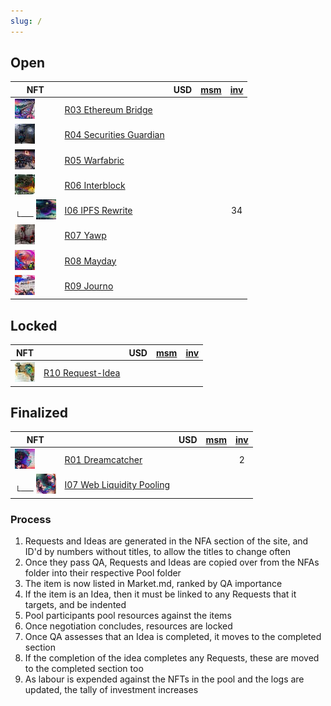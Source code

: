 ```yaml
---
slug: /
---
```


## Open

| NFT                        |                                           | USD | [msm] | [inv] |
| -------------------------- | ----------------------------------------- | :-: | :---: | :---: |
| ![](/nfts/R03.ico.png)     | [R03 Ethereum Bridge](./Requests/R03)     |     |       |       |
| ![](/nfts/R04.ico.png)     | [R04 Securities Guardian](./Requests/R04) |     |       |       |
| ![](/nfts/R05.ico.png)     | [R05 Warfabric](./Requests/R05)           |     |       |       |
| ![](/nfts/R06.ico.png)     | [R06 Interblock](./Requests/R06)          |     |       |       |
| └── ![](/nfts/I06.ico.png) | [I06 IPFS Rewrite](./Ideas/I06)           |     |       |  34   |
| ![](/nfts/R07.ico.png)     | [R07 Yawp](./Requests/R07)                |     |       |       |
| ![](/nfts/R08.ico.png)     | [R08 Mayday](./Requests/R08)              |     |       |       |
| ![](/nfts/R09.ico.png)     | [R09 Journo](./Requests/R09)              |     |       |       |

## Locked

| NFT                    |                                    | USD | [msm] | [inv] |
| ---------------------- | ---------------------------------- | :-: | :---: | :---: |
| ![](/nfts/R10.ico.png) | [R10 Request-Idea](./Requests/R10) |     |       |       |

## Finalized

| NFT                        |                                          | USD | [msm] | [inv] |
| -------------------------- | ---------------------------------------- | :-: | :---: | :---: |
| ![](/nfts/R01.ico.png)     | [R01 Dreamcatcher](./Requests/R01)       |     |       |   2   |
| └── ![](/nfts/I07.ico.png) | [I07 Web Liquidity Pooling](./Ideas/I07) |     |       |       |

### Process

1. Requests and Ideas are generated in the NFA section of the site, and ID'd by numbers without titles, to allow the titles to change often
1. Once they pass QA, Requests and Ideas are copied over from the NFAs folder into their respective Pool folder
1. The item is now listed in Market.md, ranked by QA importance
1. If the item is an Idea, then it must be linked to any Requests that it targets, and be indented
1. Pool participants pool resources against the items
1. Once negotiation concludes, resources are locked
1. Once QA assesses that an Idea is completed, it moves to the completed section
1. If the completion of the idea completes any Requests, these are moved to the completed section too
1. As labour is expended against the NFTs in the pool and the logs are updated, the tally of investment increases

[msm]: ../nfas/AppData/Logs/msm
[inv]: ../nfas/AppData/Logs/inverted-capital
